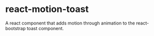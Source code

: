 # react-motion-toast
A react component that adds motion through animation to the react-bootstrap toast component. 
